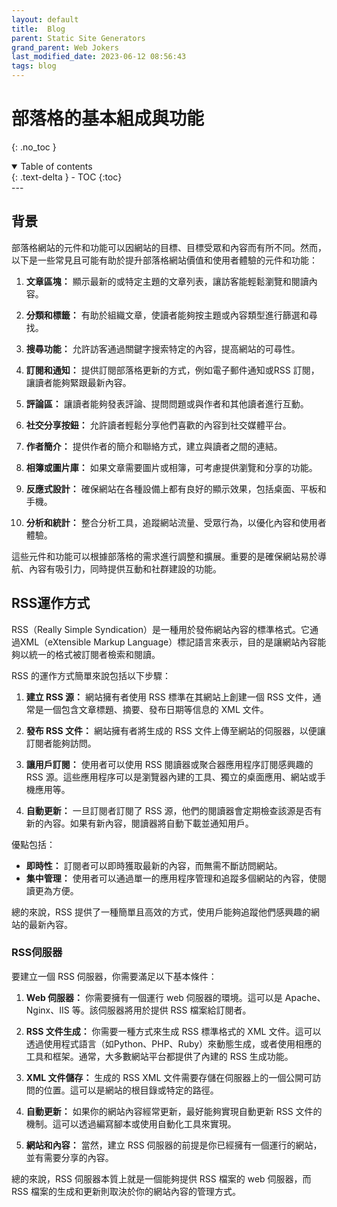 ```yaml
---
layout: default
title:  Blog
parent: Static Site Generators
grand_parent: Web Jokers
last_modified_date: 2023-06-12 08:56:43
tags: blog 
---
```


# 部落格的基本組成與功能
{: .no_toc }

<details open markdown="block">
  <summary>
    Table of contents
  </summary>
  {: .text-delta }
- TOC
{:toc}
</details>
---

## 背景

部落格網站的元件和功能可以因網站的目標、目標受眾和內容而有所不同。然而，以下是一些常見且可能有助於提升部落格網站價值和使用者體驗的元件和功能：

1. **文章區塊：** 顯示最新的或特定主題的文章列表，讓訪客能輕鬆瀏覽和閱讀內容。

2. **分類和標籤：** 有助於組織文章，使讀者能夠按主題或內容類型進行篩選和尋找。

3. **搜尋功能：** 允許訪客通過關鍵字搜索特定的內容，提高網站的可尋性。

4. **訂閱和通知：** 提供訂閱部落格更新的方式，例如電子郵件通知或RSS 訂閱，讓讀者能夠緊跟最新內容。

5. **評論區：** 讓讀者能夠發表評論、提問問題或與作者和其他讀者進行互動。

6. **社交分享按鈕：** 允許讀者輕鬆分享他們喜歡的內容到社交媒體平台。

7. **作者簡介：** 提供作者的簡介和聯絡方式，建立與讀者之間的連結。

8. **相簿或圖片庫：** 如果文章需要圖片或相簿，可考慮提供瀏覽和分享的功能。

9. **反應式設計：** 確保網站在各種設備上都有良好的顯示效果，包括桌面、平板和手機。

10. **分析和統計：** 整合分析工具，追蹤網站流量、受眾行為，以優化內容和使用者體驗。

這些元件和功能可以根據部落格的需求進行調整和擴展。重要的是確保網站易於導航、內容有吸引力，同時提供互動和社群建設的功能。

## RSS運作方式

RSS（Really Simple Syndication）是一種用於發佈網站內容的標準格式。它通過XML（eXtensible Markup Language）標記語言來表示，目的是讓網站內容能夠以統一的格式被訂閱者檢索和閱讀。

RSS 的運作方式簡單來說包括以下步驟：

1. **建立 RSS 源：** 網站擁有者使用 RSS 標準在其網站上創建一個 RSS 文件，通常是一個包含文章標題、摘要、發布日期等信息的 XML 文件。

2. **發布 RSS 文件：** 網站擁有者將生成的 RSS 文件上傳至網站的伺服器，以便讓訂閱者能夠訪問。

3. **讓用戶訂閱：** 使用者可以使用 RSS 閱讀器或聚合器應用程序訂閱感興趣的 RSS 源。這些應用程序可以是瀏覽器內建的工具、獨立的桌面應用、網站或手機應用等。

4. **自動更新：** 一旦訂閱者訂閱了 RSS 源，他們的閱讀器會定期檢查該源是否有新的內容。如果有新內容，閱讀器將自動下載並通知用戶。

優點包括：

- **即時性：** 訂閱者可以即時獲取最新的內容，而無需不斷訪問網站。
- **集中管理：** 使用者可以通過單一的應用程序管理和追蹤多個網站的內容，使閱讀更為方便。

總的來說，RSS 提供了一種簡單且高效的方式，使用戶能夠追蹤他們感興趣的網站的最新內容。

### RSS伺服器

要建立一個 RSS 伺服器，你需要滿足以下基本條件：

1. **Web 伺服器：** 你需要擁有一個運行 web 伺服器的環境。這可以是 Apache、Nginx、IIS 等。該伺服器將用於提供 RSS 檔案給訂閱者。

2. **RSS 文件生成：** 你需要一種方式來生成 RSS 標準格式的 XML 文件。這可以透過使用程式語言（如Python、PHP、Ruby）來動態生成，或者使用相應的工具和框架。通常，大多數網站平台都提供了內建的 RSS 生成功能。

3. **XML 文件儲存：** 生成的 RSS XML 文件需要存儲在伺服器上的一個公開可訪問的位置。這可以是網站的根目錄或特定的路徑。

4. **自動更新：** 如果你的網站內容經常更新，最好能夠實現自動更新 RSS 文件的機制。這可以透過編寫腳本或使用自動化工具來實現。

5. **網站和內容：** 當然，建立 RSS 伺服器的前提是你已經擁有一個運行的網站，並有需要分享的內容。

總的來說，RSS 伺服器本質上就是一個能夠提供 RSS 檔案的 web 伺服器，而 RSS 檔案的生成和更新則取決於你的網站內容的管理方式。


